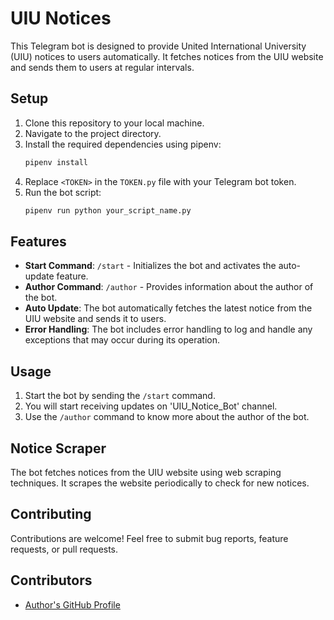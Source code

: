 #  UIU Notices

This Telegram bot is designed to provide United International University (UIU) notices to users automatically. It fetches notices from the UIU website and sends them to users at regular intervals.

## Setup

1. Clone this repository to your local machine.
2. Navigate to the project directory.
3. Install the required dependencies using pipenv:
    ```bash
    pipenv install
    ```
4. Replace `<TOKEN>` in the `TOKEN.py` file with your Telegram bot token.
5. Run the bot script:
    ```bash
    pipenv run python your_script_name.py
    ```

## Features

- **Start Command**: `/start` - Initializes the bot and activates the auto-update feature.
- **Author Command**: `/author` - Provides information about the author of the bot.
- **Auto Update**: The bot automatically fetches the latest notice from the UIU website and sends it to users.
- **Error Handling**: The bot includes error handling to log and handle any exceptions that may occur during its operation.

## Usage

1. Start the bot by sending the `/start` command.
2. You will start receiving updates on 'UIU_Notice_Bot' channel.
3. Use the `/author` command to know more about the author of the bot.

## Notice Scraper

The bot fetches notices from the UIU website using web scraping techniques. It scrapes the website periodically to check for new notices.

## Contributing
Contributions are welcome! Feel free to submit bug reports, feature requests, or pull requests.


## Contributors

- [Author's GitHub Profile](https://github.com/refathex)


